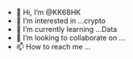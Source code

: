 - 👋 Hi, I’m @KK68HK 
- 👀 I’m interested in ...crypto 
- 🌱 I’m currently learning ...Data
- 💞️ I’m looking to collaborate on ...
- 📫 How to reach me ...

<!---
KK68HK/KK68HK jag har varit sjuk.så jag
Får hitta på något annat och göra.Har varit 
mekaniker kroppen säger ifrån.så nu blir det 
lite data istället.🤔✊💻
--->
